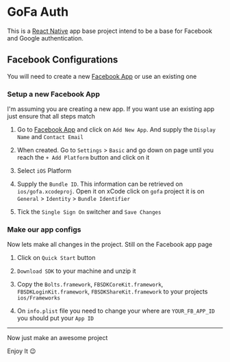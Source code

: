 # GoFa Auth

This is a [React Native](https://facebook.github.io/react-native/) app base project intend to be a base for Facebook and Google authentication.

## Facebook Configurations

You will need to create a new [Facebook App](https://developers.facebook.com/apps) or use an existing one

### Setup a new Facebook App

I'm assuming you are creating a new app. If you want use an existing app just ensure that all steps match

1. Go to [Facebook App](https://developers.facebook.com/apps) and click on `Add New App`. And supply
   the `Display Name` and `Contact Email`

1. When created. Go to `Settings` > `Basic` and go down on page until you reach the `+ Add Platform` button and click on it

1. Select `iOS` Platform

1. Supply the `Bundle ID`. This information can be retrieved on `ios/gofa.xcodeproj`. Open it on xCode click on `gofa` project it is on `General` > `Identity` > `Bundle Identifier`

1. Tick the `Single Sign On` switcher and `Save Changes`

### Make our app configs

Now lets make all changes in the project. Still on the Facebook app page

1. Click on `Quick Start` button

1. `Download SDK` to your machine and unzip it

1. Copy the `Bolts.framework`, `FBSDKCoreKit.framework`, `FBSDKLoginKit.framework`, `FBSDKShareKit.framework` to your projects `ios/Frameworks`

1. On `info.plist` file you need to change your where are `YOUR_FB_APP_ID` you should put your `App ID`

---

Now just make an awesome project

Enjoy It 😉
